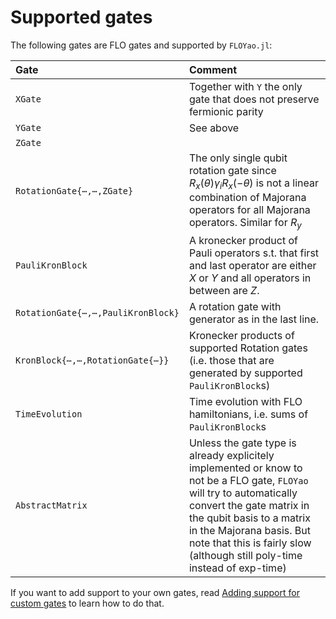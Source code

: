 # Supported gates

The following gates are FLO gates and supported by `FLOYao.jl`:

| Gate                               | Comment                                                                                                                                                                                                                                                                                                              |
|:-----------------------------------|:---------------------------------------------------------------------------------------------------------------------------------------------------------------------------------------------------------------------------------------------------------------------------------------------------------------------|
| `XGate`                            | Together with `Y` the only gate that does not preserve fermionic parity                                                                                                                                                                                                                                              |
| `YGate`                            | See above                                                                                                                                                                                                                                                                                                            |
| `ZGate`                            |                                                                                                                                                                                                                                                                                                                      |
| `RotationGate{⋯,⋯,ZGate}`          | The only single qubit rotation gate since $R_x(θ)γ_i R_x(-θ)$ is not a linear combination of Majorana operators for all Majorana operators. Similar for $R_y$                                                                                                                                                    |
| `PauliKronBlock`                   | A kronecker product of Pauli operators s.t. that first and last operator are either $X$ or $Y$ and all operators in between are $Z$.                                                                                                                                                                           |
| `RotationGate{⋯,⋯,PauliKronBlock}` | A rotation gate with generator as in the last line.                                                                                                                                                                                                                                                                  |
| `KronBlock{⋯,⋯,RotationGate{⋯}}`   | Kronecker products of supported Rotation gates (i.e. those that are generated by supported `PauliKronBlock`s)                                                                                                                                                                                                                                                             |
| `TimeEvolution`                    | Time evolution with FLO hamiltonians, i.e. sums of `PauliKronBlock`s                                                                                                                                                                                                                                                                                                                     |
| `AbstractMatrix`                   | Unless the gate type is already explicitely implemented or know to not be a FLO gate, `FLOYao` will try to automatically convert the gate matrix in the qubit basis to a matrix in the Majorana basis. But note that this is fairly slow (although still poly-time instead of exp-time)                                                                                                                                                        |


If you want to add support to your own gates, read [Adding support for custom gates](@ref) to learn how to do that.

